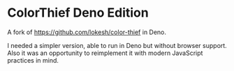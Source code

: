# ColorThief Deno Edition

A fork of https://github.com/lokesh/color-thief in Deno.

I needed a simpler version, able to run in Deno but without browser support.
Also it was an opportunity to reimplement it with modern JavaScript practices in
mind.
